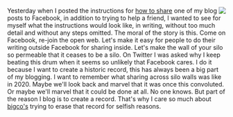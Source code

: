 <img src="http://scripting.com/images/2020/01/07/silo.png" border="0" align="right">Yesterday when I posted the instructions for <a href="http://scripting.com/2020/01/06/153015.html?title=sharingOnFacebook">how to share</a> one of my blog posts to Facebook, in addition to trying to help a friend, I wanted to see for myself what the instructions would look like, in writing, without too much detail and without any steps omitted. The moral of the story is this. Come on Facebook, re-join the open web. Let's make it easy for people to do their writing outside Facebook for sharing inside. Let's make the wall of your silo so permeable that it ceases to be a silo. On Twitter I was asked why I keep beating this drum when it seems so unlikely that Facebook cares. I do it because I want to create a historic record, this has always been a big part of my blogging. I want to remember what sharing across silo walls was like in 2020. Maybe we'll look back and marvel that it was once this convoluted. Or maybe we'll marvel that it could be done at all. No one knows. But part of the reason I blog is to create a record. That's why I care so much about <a href="http://this.how/googleAndHttp/">bigco's</a> trying to erase that record for selfish reasons.
